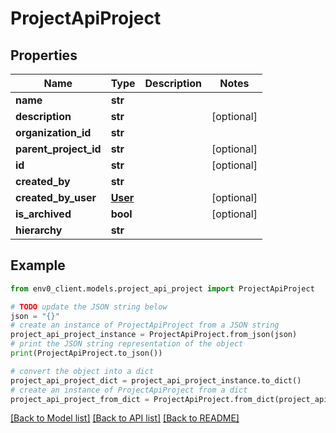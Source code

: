 # ProjectApiProject


## Properties

Name | Type | Description | Notes
------------ | ------------- | ------------- | -------------
**name** | **str** |  | 
**description** | **str** |  | [optional] 
**organization_id** | **str** |  | 
**parent_project_id** | **str** |  | [optional] 
**id** | **str** |  | [optional] 
**created_by** | **str** |  | 
**created_by_user** | [**User**](User.md) |  | [optional] 
**is_archived** | **bool** |  | [optional] 
**hierarchy** | **str** |  | 

## Example

```python
from env0_client.models.project_api_project import ProjectApiProject

# TODO update the JSON string below
json = "{}"
# create an instance of ProjectApiProject from a JSON string
project_api_project_instance = ProjectApiProject.from_json(json)
# print the JSON string representation of the object
print(ProjectApiProject.to_json())

# convert the object into a dict
project_api_project_dict = project_api_project_instance.to_dict()
# create an instance of ProjectApiProject from a dict
project_api_project_from_dict = ProjectApiProject.from_dict(project_api_project_dict)
```
[[Back to Model list]](../README.md#documentation-for-models) [[Back to API list]](../README.md#documentation-for-api-endpoints) [[Back to README]](../README.md)


